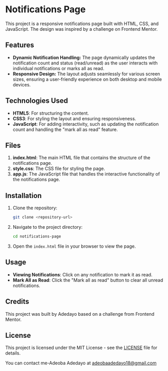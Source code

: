 
# Notifications Page

This project is a responsive notifications page built with HTML, CSS, and JavaScript. The design was inspired by a challenge on Frontend Mentor.

## Features

- **Dynamic Notification Handling:** The page dynamically updates the notification count and status (read/unread) as the user interacts with individual notifications or marks all as read.
- **Responsive Design:** The layout adjusts seamlessly for various screen sizes, ensuring a user-friendly experience on both desktop and mobile devices.

## Technologies Used

- **HTML5**: For structuring the content.
- **CSS3**: For styling the layout and ensuring responsiveness.
- **JavaScript**: For adding interactivity, such as updating the notification count and handling the "mark all as read" feature.

## Files

1. **index.html**: The main HTML file that contains the structure of the notifications page.
2. **style.css**: The CSS file for styling the page.
3. **app.js**: The JavaScript file that handles the interactive functionality of the notifications page.

## Installation

1. Clone the repository:
   ```bash
   git clone <repository-url>
   ```
2. Navigate to the project directory:
   ```bash
   cd notifications-page
   ```
3. Open the `index.html` file in your browser to view the page.

## Usage

- **Viewing Notifications**: Click on any notification to mark it as read.
- **Mark All as Read**: Click the "Mark all as read" button to clear all unread notifications.

## Credits

This project was built by Adedayo based on a challenge from Frontend Mentor.

## License

This project is licensed under the MIT License - see the [LICENSE](LICENSE) file for details.

You can contact me-Adeoba Adedayo at adeobaadedayo18@gmail.com